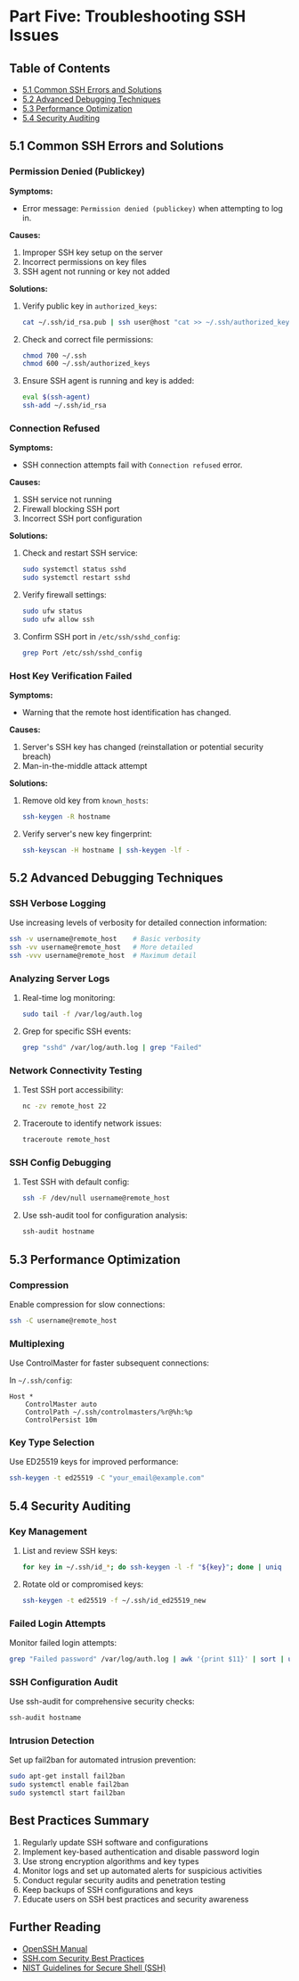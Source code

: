 # Part Five: Troubleshooting SSH Issues

## Table of Contents

- [5.1 Common SSH Errors and Solutions](#51-common-ssh-errors-and-solutions)
- [5.2 Advanced Debugging Techniques](#52-advanced-debugging-techniques)
- [5.3 Performance Optimization](#53-performance-optimization)
- [5.4 Security Auditing](#54-security-auditing)

## 5.1 Common SSH Errors and Solutions

### Permission Denied (Publickey)

**Symptoms:**
- Error message: `Permission denied (publickey)` when attempting to log in.

**Causes:**
1. Improper SSH key setup on the server
2. Incorrect permissions on key files
3. SSH agent not running or key not added

**Solutions:**

1. Verify public key in `authorized_keys`:
   ```bash
   cat ~/.ssh/id_rsa.pub | ssh user@host "cat >> ~/.ssh/authorized_keys"
   ```

2. Check and correct file permissions:
   ```bash
   chmod 700 ~/.ssh
   chmod 600 ~/.ssh/authorized_keys
   ```

3. Ensure SSH agent is running and key is added:
   ```bash
   eval $(ssh-agent)
   ssh-add ~/.ssh/id_rsa
   ```

### Connection Refused

**Symptoms:**
- SSH connection attempts fail with `Connection refused` error.

**Causes:**
1. SSH service not running
2. Firewall blocking SSH port
3. Incorrect SSH port configuration

**Solutions:**

1. Check and restart SSH service:
   ```bash
   sudo systemctl status sshd
   sudo systemctl restart sshd
   ```

2. Verify firewall settings:
   ```bash
   sudo ufw status
   sudo ufw allow ssh
   ```

3. Confirm SSH port in `/etc/ssh/sshd_config`:
   ```bash
   grep Port /etc/ssh/sshd_config
   ```

### Host Key Verification Failed

**Symptoms:**
- Warning that the remote host identification has changed.

**Causes:**
1. Server's SSH key has changed (reinstallation or potential security breach)
2. Man-in-the-middle attack attempt

**Solutions:**

1. Remove old key from `known_hosts`:
   ```bash
   ssh-keygen -R hostname
   ```

2. Verify server's new key fingerprint:
   ```bash
   ssh-keyscan -H hostname | ssh-keygen -lf -
   ```

## 5.2 Advanced Debugging Techniques

### SSH Verbose Logging

Use increasing levels of verbosity for detailed connection information:

```bash
ssh -v username@remote_host    # Basic verbosity
ssh -vv username@remote_host   # More detailed
ssh -vvv username@remote_host  # Maximum detail
```

### Analyzing Server Logs

1. Real-time log monitoring:
   ```bash
   sudo tail -f /var/log/auth.log
   ```

2. Grep for specific SSH events:
   ```bash
   grep "sshd" /var/log/auth.log | grep "Failed"
   ```

### Network Connectivity Testing

1. Test SSH port accessibility:
   ```bash
   nc -zv remote_host 22
   ```

2. Traceroute to identify network issues:
   ```bash
   traceroute remote_host
   ```

### SSH Config Debugging

1. Test SSH with default config:
   ```bash
   ssh -F /dev/null username@remote_host
   ```

2. Use ssh-audit tool for configuration analysis:
   ```bash
   ssh-audit hostname
   ```

## 5.3 Performance Optimization

### Compression

Enable compression for slow connections:

```bash
ssh -C username@remote_host
```

### Multiplexing

Use ControlMaster for faster subsequent connections:

In `~/.ssh/config`:

```
Host *
    ControlMaster auto
    ControlPath ~/.ssh/controlmasters/%r@%h:%p
    ControlPersist 10m
```

### Key Type Selection

Use ED25519 keys for improved performance:

```bash
ssh-keygen -t ed25519 -C "your_email@example.com"
```

## 5.4 Security Auditing

### Key Management

1. List and review SSH keys:
   ```bash
   for key in ~/.ssh/id_*; do ssh-keygen -l -f "${key}"; done | uniq
   ```

2. Rotate old or compromised keys:
   ```bash
   ssh-keygen -t ed25519 -f ~/.ssh/id_ed25519_new
   ```

### Failed Login Attempts

Monitor failed login attempts:

```bash
grep "Failed password" /var/log/auth.log | awk '{print $11}' | sort | uniq -c | sort -nr
```

### SSH Configuration Audit

Use ssh-audit for comprehensive security checks:

```bash
ssh-audit hostname
```

### Intrusion Detection

Set up fail2ban for automated intrusion prevention:

```bash
sudo apt-get install fail2ban
sudo systemctl enable fail2ban
sudo systemctl start fail2ban
```

## Best Practices Summary

1. Regularly update SSH software and configurations
2. Implement key-based authentication and disable password login
3. Use strong encryption algorithms and key types
4. Monitor logs and set up automated alerts for suspicious activities
5. Conduct regular security audits and penetration testing
6. Keep backups of SSH configurations and keys
7. Educate users on SSH best practices and security awareness

## Further Reading

- [OpenSSH Manual](https://www.openssh.com/manual.html)
- [SSH.com Security Best Practices](https://www.ssh.com/ssh/security/)
- [NIST Guidelines for Secure Shell (SSH)](https://nvlpubs.nist.gov/nistpubs/ir/2015/NIST.IR.7966.pdf)

